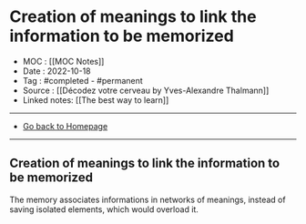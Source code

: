 # Creation of meanings to link the information to be memorized
- MOC : [[MOC Notes]]
- Date : 2022-10-18
- Tag : #completed - #permanent 
- Source : [[Décodez votre cerveau by Yves-Alexandre Thalmann]]
- Linked notes: [[The best way to learn]]
-------------------
- [Go back to Homepage](https://misudashi.ga/)
-----

## Creation of meanings to link the information to be memorized

The memory associates informations in networks of meanings, instead of saving isolated elements, which would overload it.